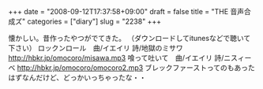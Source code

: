 +++
date = "2008-09-12T17:37:58+09:00"
draft = false
title = "THE 音声合成ズ"
categories = ["diary"]
slug = "2238"
+++

懐かしい。昔作ったやつがでてきた。
（ダウンロードしてitunesなどで聴いて下さい）
ロックンロール　曲/イエイリ 詩/地獄のミサワ
<a href="http://hbkr.jp/omocoro/misawa.mp3" target="_blank">http://hbkr.jp/omocoro/misawa.mp3</a>
喰って吐いて　曲/イエイリ 詩/ニスィーベ
<a href="http://hbkr.jp/omocoro/omocoro2.mp3" target="_blank">http://hbkr.jp/omocoro/omocoro2.mp3</a>
ブレックファーストってのもあったはずなんだけど、どっかいっちゃったな・・
